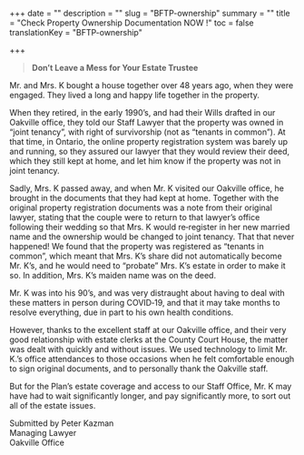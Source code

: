 +++
date = ""
description = ""
slug = "BFTP-ownership"
summary = ""
title = "Check Property Ownership Documentation NOW !"
toc = false
translationKey = "BFTP-ownership"

+++
> **Don’t Leave a Mess for Your Estate Trustee**

Mr. and Mrs. K bought a house together over 48 years ago, when they were engaged. They lived a long and happy life together in the property.

When they retired, in the early 1990’s, and had their Wills drafted in our Oakville office, they told our Staff Lawyer that the property was owned in “joint tenancy”, with right of survivorship (not as “tenants in common”). At that time, in Ontario, the online property registration system was barely up and running, so they assured our lawyer that they would review their deed, which they still kept at home, and let him know if the property was not in joint tenancy.

Sadly, Mrs. K passed away, and when Mr. K visited our Oakville office, he brought in the documents that they had kept at home. Together with the original property registration documents was a note from their original lawyer, stating that the couple were to return to that lawyer’s office following their wedding so that Mrs. K would re‐register in her new married name and the ownership would be changed to joint tenancy. That that never happened! We found that the property was registered as “tenants in common”, which meant that Mrs. K’s share did not automatically become Mr. K’s, and he would need to “probate” Mrs. K’s estate in order to make it so. In addition, Mrs. K’s maiden name was on the deed.

Mr. K was into his 90’s, and was very distraught about having to deal with these matters in person during COVID‐19, and that it may take months to resolve everything, due in part to his own health conditions.

However, thanks to the excellent staff at our Oakville office, and their very good relationship with estate clerks at the County Court House, the matter was dealt with quickly and without issues. We used technology to limit Mr. K.’s office attendances to those occasions when he felt comfortable enough to sign original documents, and to personally thank the Oakville staff.

But for the Plan’s estate coverage and access to our Staff Office, Mr. K may have had to wait significantly longer, and pay significantly more, to sort out all of the estate issues.

Submitted by Peter Kazman  
Managing Lawyer  
Oakville Office